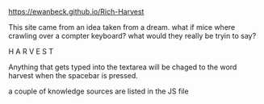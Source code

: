 https://ewanbeck.github.io/Rich-Harvest

This site came from an idea taken from a dream.
what if mice where crawling over a compter keyboard? what would they really be tryin to say?

H A R V E S T

Anything that gets typed into the textarea will be chaged to the word harvest when the spacebar is pressed.

a couple of knowledge sources are listed in the JS file
